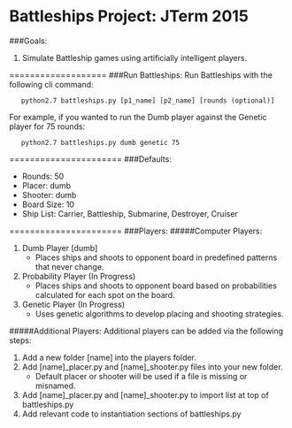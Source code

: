 # Battleships Project: JTerm 2015

###Goals:
1) Simulate Battleship games using artificially intelligent players.<br/>

===================
###Run Battleships:
Run Battleships with the following cli command:
```
   python2.7 battleships.py [p1_name] [p2_name] [rounds (optional)]
```
For example, if you wanted to run the Dumb player against the Genetic player for 75 rounds:
```
   python2.7 battleships.py dumb genetic 75
```
======================
###Defaults:
<ul>
   <li>
      Rounds: 50
   </li>
   <li>
      Placer: dumb
   </li>
   <li>
      Shooter: dumb
   </li>
   <li>
      Board Size: 10
   </li>
   <li>
      Ship List: Carrier, Battleship, Submarine, Destroyer, Cruiser
   </li>
</ul>
======================
###Players:
#####Computer Players:
<ol>
   <li>
      Dumb Player [dumb]
      <ul>
         <li>
            Places ships and shoots to opponent board in predefined patterns that never change.
         </li>
      </ul>
   </li>
   <li>
      Probability Player (In Progress)
      <ul>
         <li>
            Places ships and shoots to opponent board based on probabilities calculated for each spot on the board.
         </li>
      </ul>
   </li>
   <li>
      Genetic Player (In Progress)
      <ul>
         <li>
            Uses genetic algorithms to develop placing and shooting strategies.
         </li>
      </ul>
   </li>
</ol>

#####Additional Players:
Additional players can be added via the following steps:
<ol>
   <li>
      Add a new folder [name] into the players folder.
   </li>
   <li>
      Add [name]_placer.py and [name]_shooter.py files into your new folder.
         <ul>
            <li>
               Default placer or shooter will be used if a file is missing or misnamed.
            </li>
         </ul>
   </li>
   <li>
      Add [name]_placer.py and [name]_shooter.py to import list at top of battleships.py
   </li>
   <li>
      Add relevant code to instantiation sections of battleships.py
   </li>
</ol>
